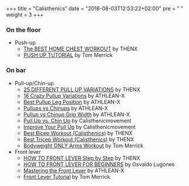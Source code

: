 +++
title = "Calisthenics"
date = "2018-08-03T12:53:22+02:00"
pre = "<i class='fa fa-angle-right'></i> "
weight = 3
+++

### On the floor
* Push-up
  * [The BEST HOME CHEST WORKOUT](https://youtu.be/BkS1-El_WlE) by THENX
  * [PUSH UP TUTORIAL](https://youtu.be/yvgp8R0fbWg) by Tom Merrick

### On bar

* Pull-up/Chin-up
  * [25 DIFFERENT PULL UP VARIATIONS](https://youtu.be/__Qwi6rjATE) by THENX
  * [16 Crazy Pullup Variations](https://youtu.be/1vsWC6ao_To) by ATHLEAN-X
  * [Best Pullup Leg Position](https://youtu.be/7KG5UCkNU9U) by ATHLEAN-X
  * [Pullups vs Chinups](https://youtu.be/_XH6TV4HZuc) by ATHLEAN-X
  * [Pullup vs Chinup Grip Width](https://youtu.be/vY9avl0B1I0) by ATHLEAN-X
  * [Pull Up vs. Chin Up](https://youtu.be/UfhT0OSUU0w) by Calisthenicmovement
  * [Improve Your Pull Up](https://youtu.be/hkBcTOa21oQ) by Calisthenicmovement
  * [Best Bicep Workout (Calisthenics)](https://youtu.be/pPFeUYkmYnA) by THENX
  * [Best Tricep Workout (Calisthenics)](https://youtu.be/C5WzlgSjw0s) by THENX
  * [Bodyweight ONLY Arms Workout](https://youtu.be/lr2DoO4xCIk) by Tom Merrick
* Front lever
  * [HOW TO FRONT LEVER Step by Step](https://youtu.be/Ev2caBjnwRo) by THENX
  * [HOW TO FRONT LEVER FOR BEGINNERS](https://youtu.be/X3cBwpEjaHs) by Osvaldo Lugones
  * [Mastering the Front Lever](https://youtu.be/eXYCKTwK9EI) by ATHLEAN-X
  * [Front Lever Tutorial](https://youtu.be/abT3pEtoBh4) by Tom Merrick
